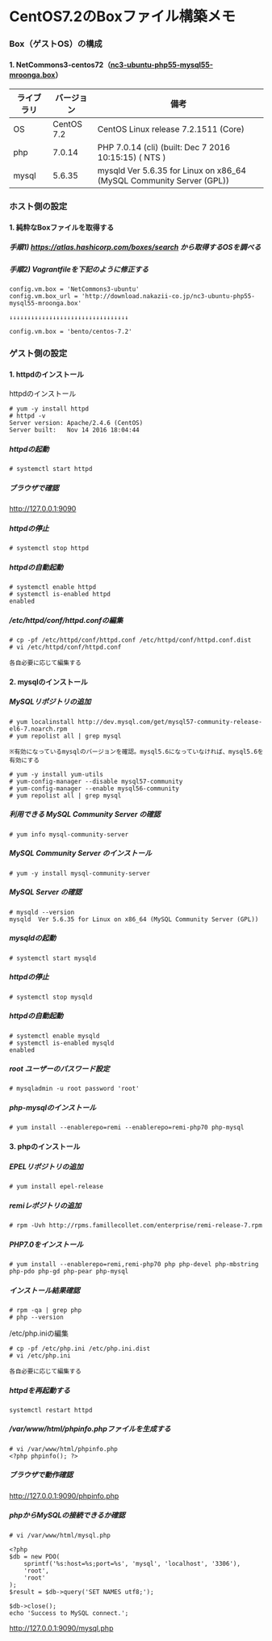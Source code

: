 CentOS7.2のBoxファイル構築メモ
=======

### 

### Box（ゲストOS）の構成
#### 1. NetCommons3-centos72（[nc3-ubuntu-php55-mysql55-mroonga.box](http://download.nakazii-co.jp/)）

| ライブラリ | バージョン | 備考
| ------------ | ------ | ------
| OS | CentOS 7.2 | CentOS Linux release 7.2.1511 (Core)
| php | 7.0.14 | PHP 7.0.14 (cli) (built: Dec  7 2016 10:15:15) ( NTS )
| mysql | 5.6.35 | mysqld  Ver 5.6.35 for Linux on x86_64 (MySQL Community Server (GPL))

### ホスト側の設定
#### 1. 純粋なBoxファイルを取得する
##### 手順1) https://atlas.hashicorp.com/boxes/search から取得するOSを調べる
##### 手順2) Vagrantfileを下記のように修正する
~~~~
config.vm.box = 'NetCommons3-ubuntu'
config.vm.box_url = 'http://download.nakazii-co.jp/nc3-ubuntu-php55-mysql55-mroonga.box'

↓↓↓↓↓↓↓↓↓↓↓↓↓↓↓↓↓↓↓↓↓↓↓↓↓↓↓↓↓↓↓↓↓

config.vm.box = 'bento/centos-7.2'
~~~~

### ゲスト側の設定
#### 1. httpdのインストール
httpdのインストール
~~~~
# yum -y install httpd
# httpd -v
Server version: Apache/2.4.6 (CentOS)
Server built:   Nov 14 2016 18:04:44
~~~~

##### httpdの起動
~~~~
# systemctl start httpd
~~~~

##### ブラウザで確認<br>
http://127.0.0.1:9090

##### httpdの停止
~~~~
# systemctl stop httpd 
~~~~

##### httpdの自動起動
~~~~
# systemctl enable httpd
# systemctl is-enabled httpd
enabled
~~~~~

##### /etc/httpd/conf/httpd.confの編集
~~~~
# cp -pf /etc/httpd/conf/httpd.conf /etc/httpd/conf/httpd.conf.dist
# vi /etc/httpd/conf/httpd.conf

各自必要に応じて編集する
~~~~

#### 2. mysqlのインストール
##### MySQLリポジトリの追加
~~~~
# yum localinstall http://dev.mysql.com/get/mysql57-community-release-el6-7.noarch.rpm
# yum repolist all | grep mysql

※有効になっているmysqlのバージョンを確認。mysql5.6になっていなければ、mysql5.6を有効にする

# yum -y install yum-utils
# yum-config-manager --disable mysql57-community
# yum-config-manager --enable mysql56-community
# yum repolist all | grep mysql
~~~~

##### 利用できる MySQL Community Server の確認
~~~~
# yum info mysql-community-server
~~~~

##### MySQL Community Server のインストール
~~~~~
# yum -y install mysql-community-server
~~~~~

##### MySQL Server の確認
~~~~~
# mysqld --version
mysqld  Ver 5.6.35 for Linux on x86_64 (MySQL Community Server (GPL))
~~~~~

##### mysqldの起動
~~~~
# systemctl start mysqld
~~~~

##### httpdの停止
~~~~
# systemctl stop mysqld
~~~~

##### httpdの自動起動
~~~~
# systemctl enable mysqld
# systemctl is-enabled mysqld
enabled
~~~~

##### root ユーザーのパスワード設定
~~~~
# mysqladmin -u root password 'root'
~~~~

##### php-mysqlのインストール
~~~~
# yum install --enablerepo=remi --enablerepo=remi-php70 php-mysql
~~~~

#### 3. phpのインストール
##### EPELリポジトリの追加
~~~~
# yum install epel-release
~~~~

##### remiレポジトリの追加
~~~~
# rpm -Uvh http://rpms.famillecollet.com/enterprise/remi-release-7.rpm
~~~~

##### PHP7.0をインストール
~~~~
# yum install --enablerepo=remi,remi-php70 php php-devel php-mbstring php-pdo php-gd php-pear php-mysql
~~~~

##### インストール結果確認
~~~~
# rpm -qa | grep php
# php --version
~~~~

/etc/php.iniの編集
~~~~
# cp -pf /etc/php.ini /etc/php.ini.dist
# vi /etc/php.ini

各自必要に応じて編集する
~~~~

##### httpdを再起動する
~~~~
systemctl restart httpd
~~~~

##### /var/www/html/phpinfo.phpファイルを生成する
~~~~
# vi /var/www/html/phpinfo.php
<?php phpinfo(); ?>
~~~~

##### ブラウザで動作確認
http://127.0.0.1:9090/phpinfo.php

##### phpからMySQLの接続できるか確認
~~~~
# vi /var/www/html/mysql.php
~~~~
~~~~
<?php
$db = new PDO(
	sprintf('%s:host=%s;port=%s', 'mysql', 'localhost', '3306'),
	'root',
	'root'
);
$result = $db->query('SET NAMES utf8;');

$db->close();
echo 'Success to MySQL connect.';
~~~~
http://127.0.0.1:9090/mysql.php

